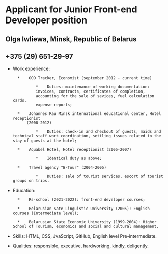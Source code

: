 # Applicant for  Junior Front-end Developer position
## Olga Iwliewa, Minsk, Republic of Belarus
## +375 (29) 651-29-97
* Work experience:

        *    OOO Tracker, Economist (september 2012 - current time)

                *    Duties: maintenance of working documentation:
                invoices, contracts, certificates of completion,
                accounting for the sale of sevices, fuel calculation cards,
                expense reports;

        *    Johannes Rau Minsk international educational center, Hotel receptionist
            (2008-2012)

                *    Duties: check-in and checkout of guests, maids and technical staff work coordination, settling issues related to the stay of guests at the hotel;

        *    Aquabel Hotel, Hotel receptionist (2005-2007)

                *    Identical duty as above;

        *    Travel agency "B-Tour" (2004-2005)

                *    Duties: sale of tourist services, escort of tourist groups on trips.

* Education:

        *    Rs-school (2021-2022): front-end developer courses;

        *    Belarusian Sate Linguistic University (2005): English courses (Intermediate level);

        *    Belarusian State Economic University (1999-2004): Higher School of Tourism, economics and social and cultural management.

* Skills: HTML, CSS, JvaScript, GitHub, English level Pre-intermediate.
* Qualities: responsible, executive, hardworking, kindly, deligently.


